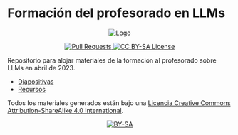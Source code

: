 # Formación del profesorado en LLMs

<p align="center">
<img src="https://github.com/IES-Rafael-Alberti/formacion-profesorado-llm/blob/main/assets/poster.jpg?raw=true" alt="Logo">
</p>

<p align="center">
  <a href="https://github.com/IES-Rafael-Alberti/formacion-profesorado-llm/pulls">
    <img src="https://img.shields.io/badge/PRs-welcome-brightgreen.svg?longCache=true" alt="Pull Requests">
  </a>
  <a href="LICENSE">
      <img src="https://img.shields.io/badge/License-CC%20BY--SA%204.0-lightgrey.svg?longCache=true" alt="CC BY-SA License">
    </a>
</p>

Repositorio para alojar materiales de la formación al profesorado sobre LLMs en abril de 2023.

* [Diapositivas](slides/index.html)
* [Recursos](recursos.md)

[cc-by-sa]: http://creativecommons.org/licenses/by-sa/4.0/
[cc-by-sa-image]: https://licensebuttons.net/l/by-sa/4.0/88x31.png
[cc-by-sa-shield]: https://img.shields.io/badge/License-CC%20BY--SA%204.0-lightgrey.svg

Todos los materiales generados están bajo una
[Licencia Creative Commons Attribution-ShareAlike 4.0 International][cc-by-sa].

<p align="center"> <a href="http://creativecommons.org/licenses/by-sa/4.0/">
    <img src="https://licensebuttons.net/l/by-sa/4.0/88x31.png" alt="BY-SA">
  </a> </p>
